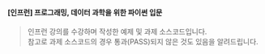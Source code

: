 #### [인프런] 프로그래밍, 데이터 과학을 위한 파이썬 입문
> 인프런 강의를 수강하며 작성한 예제 및 과제 소스코드입니다. <br>
> 참고로 과제 소스코드의 경우 통과(PASS)되지 않은 것도 있음을 알려드립니다. 
